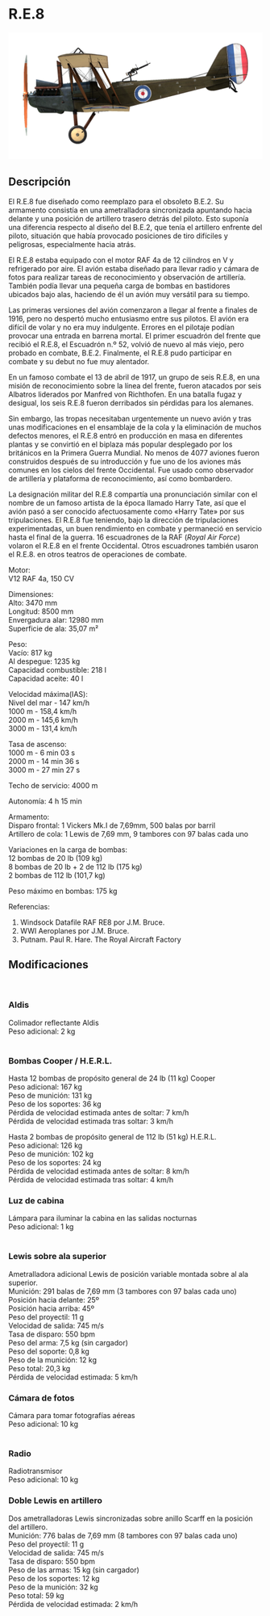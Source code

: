 # R.E.8  
  
![re8](../images/re8.png)  
  
## Descripción  
  
El R.E.8 fue diseñado como reemplazo para el obsoleto B.E.2. Su armamento consistía en una ametralladora sincronizada apuntando hacia delante y una posición de artillero trasero detrás del piloto. Esto suponía una diferencia respecto al diseño del B.E.2, que tenía el artillero enfrente del piloto, situación que había provocado posiciones de tiro difíciles y peligrosas, especialmente hacia atrás.  
  
El R.E.8 estaba equipado con el motor RAF 4a de 12 cilindros en V y refrigerado por aire. El avión estaba diseñado para llevar radio y cámara de fotos para realizar tareas de reconocimiento y observación de artillería. También podía llevar una pequeña carga de bombas en bastidores ubicados bajo alas, haciendo de él un avión muy versátil para su tiempo.  
  
Las primeras versiones del avión comenzaron a llegar al frente a finales de 1916, pero no despertó mucho entusiasmo entre sus pilotos. El avión era difícil de volar y no era muy indulgente. Errores en el pilotaje podían provocar una entrada en barrena mortal. El primer escuadrón del frente que recibió el R.E.8, el Escuadrón n.º 52, volvió de nuevo al más viejo, pero probado en combate, B.E.2. Finalmente, el R.E.8 pudo participar en combate y su debut no fue muy alentador.  
  
En un famoso combate el 13 de abril de 1917, un grupo de seis R.E.8, en una misión de reconocimiento sobre la línea del frente, fueron atacados por seis Albatros liderados por Manfred von Richthofen. En una batalla fugaz y desigual, los seis R.E.8 fueron derribados sin pérdidas para los alemanes.  
  
Sin embargo, las tropas necesitaban urgentemente un nuevo avión y tras unas modificaciones en el ensamblaje de la cola y la eliminación de muchos defectos menores, el R.E.8 entró en producción en masa en diferentes plantas y se convirtió en el biplaza más popular desplegado por los británicos en la Primera Guerra Mundial. No menos de 4077 aviones fueron construidos después de su introducción y fue uno de los aviones más comunes en los cielos del frente Occidental. Fue usado como observador de artillería y plataforma de reconocimiento, así como bombardero.  
  
La designación militar del R.E.8 compartía una pronunciación similar con el nombre de un famoso artista de la época llamado Harry Tate, así que el avión pasó a ser conocido afectuosamente como «Harry Tate» por sus tripulaciones. El R.E.8 fue teniendo, bajo la dirección de tripulaciones experimentadas, un buen rendimiento en combate y permaneció en servicio hasta el final de la guerra. 16 escuadrones de la RAF (<i>Royal Air Force</i>) volaron el R.E.8 en el frente Occidental. Otros escuadrones también usaron el R.E.8. en otros teatros de operaciones de combate.  
  
  
Motor:  
V12 RAF 4a, 150 CV  
  
Dimensiones:  
Alto: 3470 mm  
Longitud: 8500 mm  
Envergadura alar: 12980 mm  
Superficie de ala: 35,07 m²  
  
Peso:  
Vacío: 817 kg  
Al despegue: 1235 kg  
Capacidad combustible: 218 l  
Capacidad aceite: 40 l  
  
Velocidad máxima(IAS):  
Nivel del mar - 147 km/h  
1000 m - 158,4 km/h  
2000 m - 145,6 km/h  
3000 m - 131,4 km/h  
  
Tasa de ascenso:  
1000 m -  6 min 03 s  
2000 m - 14 min 36 s  
3000 m - 27 min 27 s  
  
Techo de servicio: 4000 m  
  
Autonomía: 4 h 15 min  
  
Armamento:  
Disparo frontal:  1 Vickers Mk.I de 7,69mm, 500 balas por barril  
Artillero de cola:  1 Lewis de 7,69 mm, 9 tambores con 97 balas cada uno  
  
Variaciones en la carga de bombas:  
12 bombas de 20 lb (109 kg)  
8 bombas de 20 lb + 2 de 112 lb (175 kg)  
2 bombas de 112 lb (101,7 kg)  
  
Peso máximo en bombas: 175 kg  
  
Referencias:  
1) Windsock Datafile RAF RE8 por J.M. Bruce.  
2) WWI Aeroplanes por J.M. Bruce.  
3) Putnam. Paul R. Hare. The Royal Aircraft Factory  
  
## Modificaciones  
  ﻿
  
### Aldis  
  
Colimador reflectante Aldis  
Peso adicional: 2 kg  
  ﻿
  
### Bombas Cooper / H.E.R.L.  
  
Hasta 12 bombas de propósito general de 24 lb (11 kg) Cooper  
Peso adicional: 167 kg  
Peso de munición: 131 kg  
Peso de los soportes: 36 kg  
Pérdida de velocidad estimada antes de soltar: 7 km/h  
Pérdida de velocidad estimada tras soltar: 3 km/h  
  
Hasta 2 bombas de propósito general de 112 lb (51 kg) H.E.R.L.  
Peso adicional: 126 kg  
Peso de munición: 102 kg  
Peso de los soportes: 24 kg  
Pérdida de velocidad estimada antes de soltar: 8 km/h  
Pérdida de velocidad estimada tras soltar: 4 km/h  ﻿
  
### Luz de cabina  
  
Lámpara para iluminar la cabina en las salidas nocturnas  
Peso adicional: 1 kg  
  ﻿
  
### Lewis sobre ala superior  
  
Ametralladora adicional Lewis de posición variable montada sobre al ala superior.  
Munición: 291 balas de 7,69 mm (3 tambores con 97 balas cada uno)  
Posición hacia delante: 25º  
Posición hacia arriba: 45º  
Peso del proyectil: 11 g  
Velocidad de salida: 745 m/s  
Tasa de disparo: 550 bpm  
Peso del arma: 7,5 kg (sin cargador)  
Peso del soporte: 0,8 kg  
Peso de la munición: 12 kg  
Peso total: 20,3 kg  
Pérdida de velocidad estimada: 5 km/h  ﻿
  
### Cámara de fotos  
  
Cámara para tomar fotografías aéreas  
Peso adicional: 10 kg  
  ﻿
  
### Radio  
  
Radiotransmisor  
Peso adicional: 10 kg  ﻿
  
### Doble Lewis en artillero  
  
Dos ametralladoras Lewis sincronizadas sobre anillo Scarff en la posición del artillero.  
Munición: 776 balas de 7,69 mm (8 tambores con 97 balas cada uno)  
Peso del proyectil: 11 g  
Velocidad de salida: 745 m/s  
Tasa de disparo: 550 bpm  
Peso de las armas: 15 kg (sin cargador)  
Peso de los soportes: 12 kg  
Peso de la munición: 32 kg  
Peso total: 59 kg  
Pérdida de velocidad estimada: 2 km/h  